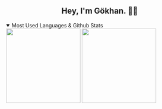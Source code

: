 <h2 align="center">Hey, I'm Gökhan. 👋🏽 </h2>

<details open>
  <summary>Most Used Languages & Github Stats</summary>
  <img height="200" src="https://github-readme-stats.vercel.app/api/top-langs/?username=gokh4nozturk&layout=compact" />
  <img height="200" src="https://github-readme-stats.vercel.app/api?username=gokh4nozturk&theme=dracula" >
</details>

